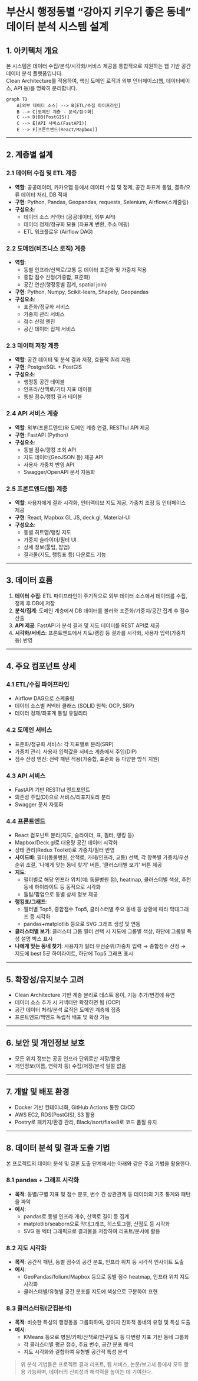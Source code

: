 # 부산시 행정동별 “강아지 키우기 좋은 동네” 데이터 분석 시스템 설계

## 1. 아키텍처 개요

본 시스템은 데이터 수집/분석/시각화/서비스 제공을 통합적으로 지원하는 웹 기반 공간 데이터 분석 플랫폼입니다.  
Clean Architecture를 적용하여, 핵심 도메인 로직과 외부 인터페이스(웹, 데이터베이스, API 등)를 명확히 분리합니다.

```mermaid
graph TD
    A[외부 데이터 소스] --> B[ETL/수집 파이프라인]
    B --> C[도메인 계층 - 분석/점수화]
    C --> D[DB(PostGIS)]
    C --> E[API 서비스(FastAPI)]
    E --> F[프론트엔드(React/Mapbox)]
```

---

## 2. 계층별 설계

### 2.1 데이터 수집 및 ETL 계층
- **역할**: 공공데이터, 카카오맵 등에서 데이터 수집 및 정제, 공간 좌표계 통일, 결측/오류 데이터 처리, DB 적재
- **구현**: Python, Pandas, Geopandas, requests, Selenium, Airflow(스케줄링)
- **구성요소**:
  - 데이터 소스 커넥터 (공공데이터, 외부 API)
  - 데이터 정제/정규화 모듈 (좌표계 변환, 주소 매핑)
  - ETL 워크플로우 (Airflow DAG)

### 2.2 도메인(비즈니스 로직) 계층
- **역할**: 
  - 동별 인프라/산책로/교통 등 데이터 표준화 및 가중치 적용
  - 종합 점수 산정(가중합, 표준화)
  - 공간 연산(행정동별 집계, spatial join)
- **구현**: Python, Numpy, Scikit-learn, Shapely, Geopandas
- **구성요소**:
  - 표준화/정규화 서비스
  - 가중치 관리 서비스
  - 점수 산정 엔진
  - 공간 데이터 집계 서비스

### 2.3 데이터 저장 계층
- **역할**: 공간 데이터 및 분석 결과 저장, 효율적 쿼리 지원
- **구현**: PostgreSQL + PostGIS
- **구성요소**:
  - 행정동 공간 테이블
  - 인프라/산책로/기타 지표 테이블
  - 동별 점수/랭킹 결과 테이블

### 2.4 API 서비스 계층
- **역할**: 외부(프론트엔드)와 도메인 계층 연결, RESTful API 제공
- **구현**: FastAPI (Python)
- **구성요소**:
  - 동별 점수/랭킹 조회 API
  - 지도 데이터(GeoJSON 등) 제공 API
  - 사용자 가중치 반영 API
  - Swagger/OpenAPI 문서 자동화

### 2.5 프론트엔드(웹) 계층
- **역할**: 사용자에게 결과 시각화, 인터랙티브 지도 제공, 가중치 조정 등 인터페이스 제공
- **구현**: React, Mapbox GL JS, deck.gl, Material-UI
- **구성요소**:
  - 동별 히트맵/랭킹 지도
  - 가중치 슬라이더/필터 UI
  - 상세 정보(툴팁, 팝업)
  - 결과물(지도, 랭킹표 등) 다운로드 기능

---

## 3. 데이터 흐름

1. **데이터 수집**: ETL 파이프라인이 주기적으로 외부 데이터 소스에서 데이터를 수집, 정제 후 DB에 저장
2. **분석/집계**: 도메인 계층에서 DB 데이터를 불러와 표준화/가중치/공간 집계 후 점수 산출
3. **API 제공**: FastAPI가 분석 결과 및 지도 데이터를 REST API로 제공
4. **시각화/서비스**: 프론트엔드에서 지도/랭킹 등 결과를 시각화, 사용자 입력(가중치 등) 반영

---

## 4. 주요 컴포넌트 상세

### 4.1 ETL/수집 파이프라인
- Airflow DAG으로 스케줄링
- 데이터 소스별 커넥터 클래스 (SOLID 원칙: OCP, SRP)
- 데이터 정제/좌표계 통일 유틸리티

### 4.2 도메인 서비스
- 표준화/정규화 서비스: 각 지표별로 분리(SRP)
- 가중치 관리: 사용자 입력값을 서비스 계층에서 주입(DIP)
- 점수 산정 엔진: 전략 패턴 적용(가중합, 표준화 등 다양한 방식 지원)

### 4.3 API 서비스
- FastAPI 기반 RESTful 엔드포인트
- 의존성 주입(DI)으로 서비스/리포지토리 분리
- Swagger 문서 자동화

### 4.4 프론트엔드
- React 컴포넌트 분리(지도, 슬라이더, 표, 필터, 랭킹 등)
- Mapbox/Deck.gl로 대용량 공간 데이터 시각화
- 상태 관리(Redux Toolkit)로 가중치/필터 반영
- **사이드바**: 필터(동물병원, 산책로, 카페/인프라, 교통) 선택, 각 항목별 가중치/우선순위 조절, '나에게 맞는 동네 찾기' 버튼, '클러스터별 보기' 버튼 제공
- **지도**: 
  - 필터별로 해당 인프라 위치(예: 동물병원 점), heatmap, 클러스터별 색상, 추천 동네 하이라이트 등 동적으로 시각화
  - 툴팁/팝업으로 동별 상세 정보 제공
- **랭킹표/그래프**: 
  - 필터별 Top5, 종합점수 Top5, 클러스터별 주요 동네 등 상황에 따라 막대그래프 등 시각화
  - pandas+matplotlib 등으로 SVG 그래프 생성 및 연동
- **클러스터별 보기**: 클러스터 그룹 필터 선택 시 지도에 그룹별 색상, 하단에 그룹별 특성 설명 박스 표시
- **나에게 맞는 동네 찾기**: 사용자가 필터 우선순위/가중치 입력 → 종합점수 산정 → 지도에 best 5곳 하이라이트, 하단에 Top5 그래프 표시

---

## 5. 확장성/유지보수 고려
- Clean Architecture 기반 계층 분리로 테스트 용이, 기능 추가/변경에 유연
- 데이터 소스 추가 시 커넥터만 확장하면 됨 (OCP)
- 공간 데이터 처리/분석 로직은 도메인 계층에 집중
- 프론트엔드/백엔드 독립적 배포 및 확장 가능

---

## 6. 보안 및 개인정보 보호
- 모든 위치 정보는 공공 인프라 단위로만 저장/활용
- 개인정보(이름, 연락처 등) 수집/저장/분석 일절 없음

---

## 7. 개발 및 배포 환경
- Docker 기반 컨테이너화, GitHub Actions 통한 CI/CD
- AWS EC2, RDS(PostGIS), S3 활용
- Poetry로 패키지/환경 관리, Black/isort/flake8로 코드 품질 유지

---

## 8. 데이터 분석 및 결과 도출 기법

본 프로젝트의 데이터 분석 및 결론 도출 단계에서는 아래와 같은 주요 기법을 활용한다.

### 8.1 pandas + 그래프 시각화
- **목적**: 동별/구별 지표 및 점수 분포, 변수 간 상관관계 등 데이터의 기초 통계와 패턴을 파악
- **예시**:
  - pandas로 동별 인프라 개수, 산책로 길이 등 집계
  - matplotlib/seaborn으로 막대그래프, 히스토그램, 산점도 등 시각화
  - SVG 등 벡터 그래픽으로 결과물을 저장하여 리포트/문서에 활용

### 8.2 지도 시각화
- **목적**: 공간적 패턴, 동별 점수의 공간 분포, 인프라 위치 등 시각적 인사이트 도출
- **예시**:
  - GeoPandas/folium/Mapbox 등으로 동별 점수 heatmap, 인프라 위치 지도 시각화
  - 클러스터별/유형별 공간 분포를 지도에 색상으로 구분하여 표현

### 8.3 클러스터링(군집분석)
- **목적**: 비슷한 특성의 행정동을 그룹화하여, 강아지 친화적 동네의 유형 및 특성 도출
- **예시**:
  - KMeans 등으로 병원/카페/산책로/인구밀도 등 다변량 지표 기반 동네 그룹화
  - 각 클러스터별 평균 점수, 주요 변수, 공간 분포 해석
  - 지도 시각화와 결합하여 유형별 공간적 특성 분석

> 위 분석 기법들은 프로젝트 결과 리포트, 웹 서비스, 논문/보고서 등에서 모두 활용 가능하며, 데이터의 신뢰성과 해석력을 높이는 데 기여한다.
